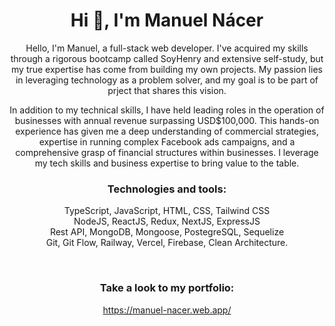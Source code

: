<h1 align="center">Hi 👋, I'm Manuel Nácer</h1>
<p align="center">
  Hello, I'm Manuel, a full-stack web developer. I've acquired my skills through a rigorous bootcamp called SoyHenry and extensive self-study, but my true expertise has come from building my own projects. My passion lies in leveraging technology as a problem solver, and my goal is to be part of prject that shares this vision.
</p>
<p align="center">
  In addition to my technical skills, I have held leading roles in the operation of businesses with annual revenue surpassing USD$100,000. This hands-on experience has given me a deep understanding of commercial strategies, expertise in running complex Facebook ads campaigns, and a comprehensive grasp of financial structures within businesses. I leverage my tech skills and business expertise to bring value to the table.
</p>


<h3 align="center">Technologies and tools:</h3>
<p align="center">
TypeScript, JavaScript, HTML, CSS, Tailwind CSS <br>
NodeJS, ReactJS, Redux, NextJS, ExpressJS <br>
Rest API, MongoDB, Mongoose, PostegreSQL, Sequelize <br>
Git, Git Flow, Railway, Vercel, Firebase, Clean Architecture.
  </p>
<br>

<h3 align="center">Take a look to my portfolio:</h3>
<a href="https://manuel-nacer.web.app/" target="_blank" rel="noreferrer"><p align="center">https://manuel-nacer.web.app/ </p></a> 
